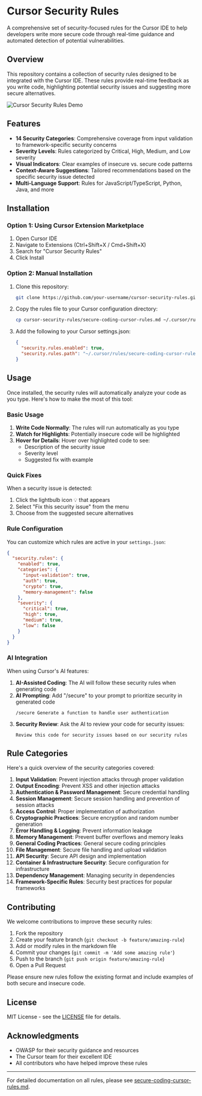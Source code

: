 # Cursor Security Rules

A comprehensive set of security-focused rules for the Cursor IDE to help developers write more secure code through real-time guidance and automated detection of potential vulnerabilities.

## Overview

This repository contains a collection of security rules designed to be integrated with the Cursor IDE. These rules provide real-time feedback as you write code, highlighting potential security issues and suggesting more secure alternatives.

![Cursor Security Rules Demo](https://api.placeholder.com/800/400)

## Features

- **14 Security Categories**: Comprehensive coverage from input validation to framework-specific security concerns
- **Severity Levels**: Rules categorized by Critical, High, Medium, and Low severity
- **Visual Indicators**: Clear examples of insecure vs. secure code patterns
- **Context-Aware Suggestions**: Tailored recommendations based on the specific security issue detected
- **Multi-Language Support**: Rules for JavaScript/TypeScript, Python, Java, and more

## Installation

### Option 1: Using Cursor Extension Marketplace

1. Open Cursor IDE
2. Navigate to Extensions (Ctrl+Shift+X / Cmd+Shift+X)
3. Search for "Cursor Security Rules"
4. Click Install

### Option 2: Manual Installation

1. Clone this repository:
   ```bash
   git clone https://github.com/your-username/cursor-security-rules.git
   ```

2. Copy the rules file to your Cursor configuration directory:
   ```bash
   cp cursor-security-rules/secure-coding-cursor-rules.md ~/.cursor/rules/
   ```

3. Add the following to your Cursor settings.json:
   ```json
   {
     "security.rules.enabled": true,
     "security.rules.path": "~/.cursor/rules/secure-coding-cursor-rules.md"
   }
   ```

## Usage

Once installed, the security rules will automatically analyze your code as you type. Here's how to make the most of this tool:

### Basic Usage

1. **Write Code Normally**: The rules will run automatically as you type
2. **Watch for Highlights**: Potentially insecure code will be highlighted
3. **Hover for Details**: Hover over highlighted code to see:
   - Description of the security issue
   - Severity level
   - Suggested fix with example

### Quick Fixes

When a security issue is detected:

1. Click the lightbulb icon 💡 that appears
2. Select "Fix this security issue" from the menu
3. Choose from the suggested secure alternatives

### Rule Configuration

You can customize which rules are active in your `settings.json`:

```json
{
  "security.rules": {
    "enabled": true,
    "categories": {
      "input-validation": true,
      "auth": true,
      "crypto": true,
      "memory-management": false
    },
    "severity": {
      "critical": true,
      "high": true,
      "medium": true,
      "low": false
    }
  }
}
```

### AI Integration

When using Cursor's AI features:

1. **AI-Assisted Coding**: The AI will follow these security rules when generating code
2. **AI Prompting**: Add "/secure" to your prompt to prioritize security in generated code
   ```
   /secure Generate a function to handle user authentication
   ```
3. **Security Review**: Ask the AI to review your code for security issues:
   ```
   Review this code for security issues based on our security rules
   ```

## Rule Categories

Here's a quick overview of the security categories covered:

1. **Input Validation**: Prevent injection attacks through proper validation
2. **Output Encoding**: Prevent XSS and other injection attacks
3. **Authentication & Password Management**: Secure credential handling
4. **Session Management**: Secure session handling and prevention of session attacks
5. **Access Control**: Proper implementation of authorization
6. **Cryptographic Practices**: Secure encryption and random number generation
7. **Error Handling & Logging**: Prevent information leakage
8. **Memory Management**: Prevent buffer overflows and memory leaks
9. **General Coding Practices**: General secure coding principles
10. **File Management**: Secure file handling and upload validation
11. **API Security**: Secure API design and implementation
12. **Container & Infrastructure Security**: Secure configuration for infrastructure
13. **Dependency Management**: Managing security in dependencies
14. **Framework-Specific Rules**: Security best practices for popular frameworks

## Contributing

We welcome contributions to improve these security rules:

1. Fork the repository
2. Create your feature branch (`git checkout -b feature/amazing-rule`)
3. Add or modify rules in the markdown file
4. Commit your changes (`git commit -m 'Add some amazing rule'`)
5. Push to the branch (`git push origin feature/amazing-rule`)
6. Open a Pull Request

Please ensure new rules follow the existing format and include examples of both secure and insecure code.

## License

MIT License - see the [LICENSE](LICENSE) file for details.

## Acknowledgments

- OWASP for their security guidance and resources
- The Cursor team for their excellent IDE
- All contributors who have helped improve these rules

---

For detailed documentation on all rules, please see [secure-coding-cursor-rules.md](secure-coding-cursor-rules.md).
